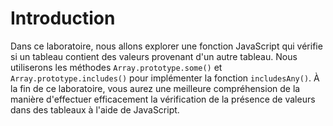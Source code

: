# Introduction

Dans ce laboratoire, nous allons explorer une fonction JavaScript qui vérifie si un tableau contient des valeurs provenant d'un autre tableau. Nous utiliserons les méthodes `Array.prototype.some()` et `Array.prototype.includes()` pour implémenter la fonction `includesAny()`. À la fin de ce laboratoire, vous aurez une meilleure compréhension de la manière d'effectuer efficacement la vérification de la présence de valeurs dans des tableaux à l'aide de JavaScript.
